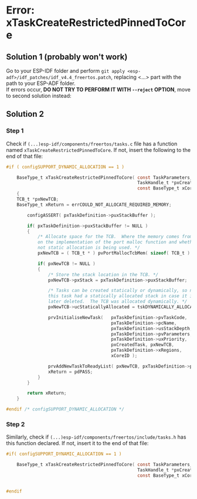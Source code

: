 # Error: xTaskCreateRestrictedPinnedToCore
## Solution 1 (probably won't work)
Go to your ESP-IDF folder and perform `git apply <esp-adf>/idf_patches/idf_v4.4_freertos.patch`, replacing <...> part with the path to your ESP-ADF folder.<br>
If errors occur, **DO NOT TRY TO PERFORM IT WITH `--reject` OPTION**, move to second solution instead:

## Solution 2
### Step 1
Check if `(...)esp-idf/components/freertos/tasks.c` file has a function named `xTaskCreateRestrictedPinnedToCore`. If not, 
insert the following to the end of that file:
```c
#if ( configSUPPORT_DYNAMIC_ALLOCATION == 1 )

	BaseType_t xTaskCreateRestrictedPinnedToCore( const TaskParameters_t * const pxTaskDefinition,
                                                  TaskHandle_t *pxCreatedTask,
                                                  const BaseType_t xCoreID)
	{
	TCB_t *pxNewTCB;
	BaseType_t xReturn = errCOULD_NOT_ALLOCATE_REQUIRED_MEMORY;

		configASSERT( pxTaskDefinition->puxStackBuffer );

		if( pxTaskDefinition->puxStackBuffer != NULL )
		{
			/* Allocate space for the TCB.  Where the memory comes from depends
			on the implementation of the port malloc function and whether or
			not static allocation is being used. */
			pxNewTCB = ( TCB_t * ) pvPortMallocTcbMem( sizeof( TCB_t ) );

			if( pxNewTCB != NULL )
			{
				/* Store the stack location in the TCB. */
				pxNewTCB->pxStack = pxTaskDefinition->puxStackBuffer;

				/* Tasks can be created statically or dynamically, so note
				this task had a statically allocated stack in case it is
				later deleted.  The TCB was allocated dynamically. */
				pxNewTCB->ucStaticallyAllocated = tskDYNAMICALLY_ALLOCATED_STACK_AND_TCB;

				prvInitialiseNewTask(	pxTaskDefinition->pvTaskCode,
										pxTaskDefinition->pcName,
										pxTaskDefinition->usStackDepth,
										pxTaskDefinition->pvParameters,
										pxTaskDefinition->uxPriority,
										pxCreatedTask, pxNewTCB,
										pxTaskDefinition->xRegions,
										xCoreID );

				prvAddNewTaskToReadyList( pxNewTCB, pxTaskDefinition->pvTaskCode, xCoreID );
				xReturn = pdPASS;
			}
		}

		return xReturn;
	}

#endif /* configSUPPORT_DYNAMIC_ALLOCATION */
```

### Step 2
Similarly, check if `(...)esp-idf/components/freertos/include/tasks.h` has this function declared. If not, insert it to the end of that file:
```c
#if( configSUPPORT_DYNAMIC_ALLOCATION == 1 )

	BaseType_t xTaskCreateRestrictedPinnedToCore( const TaskParameters_t * const pxTaskDefinition,
                                                  TaskHandle_t *pxCreatedTask,
                                                  const BaseType_t xCoreID);


#endif
```
